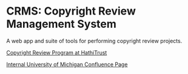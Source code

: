 # CRMS: Copyright Review Management System

A web app and suite of tools for performing copyright review projects.

[Copyright Review Program at HathiTrust](https://www.hathitrust.org/copyright-review "HathiTrust CRMS home")

[Internal University of Michigan Confluence Page](https://tools.lib.umich.edu/confluence/display/HAT/CRMS+System "Internal University of Michigan Confluence Page")
